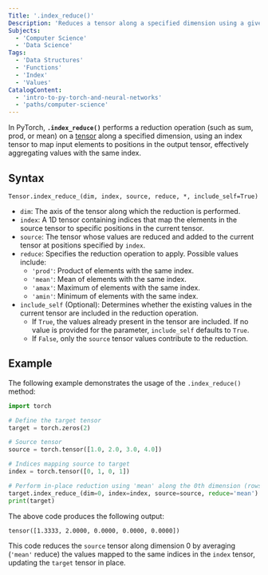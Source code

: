 ```yaml
---
Title: '.index_reduce()'
Description: 'Reduces a tensor along a specified dimension using a given reduction operation based on indices that map elements to the output tensor.'
Subjects:
  - 'Computer Science'
  - 'Data Science'
Tags:
  - 'Data Structures'
  - 'Functions'
  - 'Index'
  - 'Values'
CatalogContent:
  - 'intro-to-py-torch-and-neural-networks'
  - 'paths/computer-science'
---
```


In PyTorch, **`.index_reduce()`** performs a reduction operation (such as sum, prod, or mean) on a [tensor](https://www.codecademy.com/resources/docs/pytorch/tensors) along a specified dimension, using an index tensor to map input elements to positions in the output tensor, effectively aggregating values with the same index.

## Syntax

```pseudo
Tensor.index_reduce_(dim, index, source, reduce, *, include_self=True)
```

- `dim`: The axis of the tensor along which the reduction is performed.
- `index`: A 1D tensor containing indices that map the elements in the source tensor to specific positions in the current tensor.
- `source`: The tensor whose values are reduced and added to the current tensor at positions specified by `index`.
- `reduce`: Specifies the reduction operation to apply. Possible values include:
  - `'prod'`: Product of elements with the same index.
  - `'mean'`: Mean of elements with the same index.
  - `'amax'`: Maximum of elements with the same index.
  - `'amin'`: Minimum of elements with the same index.
- `include_self` (Optional): Determines whether the existing values in the current tensor are included in the reduction operation.
  - If `True`, the values already present in the tensor are included. If no value is provided for the parameter, `include_self` defaults to `True`.
  - If `False`, only the `source` tensor values contribute to the reduction.

## Example

The following example demonstrates the usage of the `.index_reduce()` method:

```py
import torch

# Define the target tensor
target = torch.zeros(2)

# Source tensor
source = torch.tensor([1.0, 2.0, 3.0, 4.0])

# Indices mapping source to target
index = torch.tensor([0, 1, 0, 1])

# Perform in-place reduction using 'mean' along the 0th dimension (rows)
target.index_reduce_(dim=0, index=index, source=source, reduce='mean')
print(target)
```

The above code produces the following output:

```shell
tensor([1.3333, 2.0000, 0.0000, 0.0000, 0.0000])
```

This code reduces the `source` tensor along dimension 0 by averaging (`'mean'` reduce) the values mapped to the same indices in the `index` tensor, updating the `target` tensor in place.
